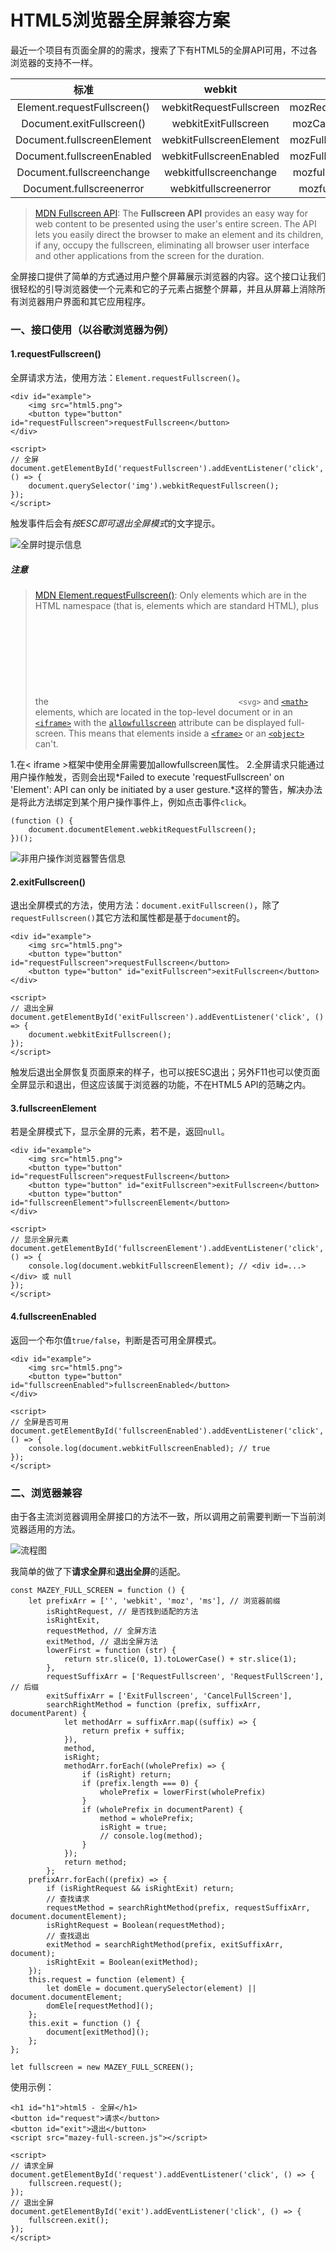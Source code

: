 # HTML5浏览器全屏兼容方案

最近一个项目有页面全屏的的需求，搜索了下有HTML5的全屏API可用，不过各浏览器的支持不一样。

|标准|webkit|Firefox|IE|
|:-:|:-:|:-:|:-:|
|Element.requestFullscreen()|webkitRequestFullscreen|mozRequestFullScreen|msRequestFullscreen|
|Document.exitFullscreen()|webkitExitFullscreen|mozCancelFullScreen|msExitFullscreen|
|Document.fullscreenElement|webkitFullscreenElement|mozFullScreenElement|msFullscreenElement|
|Document.fullscreenEnabled|webkitFullscreenEnabled|mozFullScreenEnabled|msFullscreenEnabled|
|Document.fullscreenchange|webkitfullscreenchange|mozfullscreenchange|MSFullscreenChange|
|Document.fullscreenerror|webkitfullscreenerror|mozfullscreenerror|MSFullscreenError|

> [MDN Fullscreen API](https://developer.mozilla.org/en-US/docs/Web/API/Fullscreen_API): The **Fullscreen API** provides an easy way for web content to be presented using the user's entire screen. The API lets you easily direct the browser to make an element and its children, if any, occupy the fullscreen, eliminating all browser user interface and other applications from the screen for the duration.

全屏接口提供了简单的方式通过用户整个屏幕展示浏览器的内容。这个接口让我们很轻松的引导浏览器使一个元素和它的子元素占据整个屏幕，并且从屏幕上消除所有浏览器用户界面和其它应用程序。

### 一、接口使用（以谷歌浏览器为例）

#### 1.requestFullscreen()

全屏请求方法，使用方法：`Element.requestFullscreen()`。

```
<div id="example">
    <img src="html5.png">
    <button type="button" id="requestFullscreen">requestFullscreen</button>
</div>

<script>
// 全屏
document.getElementById('requestFullscreen').addEventListener('click', () => {
    document.querySelector('img').webkitRequestFullscreen();
});
</script>
```

触发事件后会有*按ESC即可退出全屏模式*的文字提示。

![全屏时提示信息](http://upload-images.jianshu.io/upload_images/5926321-1c6f39e6d05b933a.png?imageMogr2/auto-orient/strip%7CimageView2/2/w/1240)

##### 注意

> [MDN Element.requestFullscreen()](https://developer.mozilla.org/en-US/docs/Web/API/Element/requestFullscreen): Only elements which are in the HTML namespace (that is, elements which are standard HTML), plus the <svg> and <math> elements, which are located in the top-level document or in an <iframe> with the allowfullscreen attribute can be displayed full-screen. This means that elements inside a <frame> or an <object> can't.Only elements which are in the HTML namespace (that is, elements which are standard HTML), plus the [`<svg>`](https://developer.mozilla.org/en-US/docs/Web/HTML/Element/svg "The documentation about this has not yet been written; please consider contributing!") and [`<math>`](https://developer.mozilla.org/en-US/docs/Web/HTML/Element/math "The documentation about this has not yet been written; please consider contributing!") elements, which are located in the top-level document or in an [`<iframe>`](https://developer.mozilla.org/en-US/docs/Web/HTML/Element/iframe "The HTML <iframe> element represents a nested browsing context, effectively embedding another HTML page into the current page. In HTML 4.01, a document may contain a head and a body or a head and a frameset, but not both a body and a frameset. However, an <iframe> can be used within a normal document body. Each browsing context has its own session history and active document. The browsing context that contains the embedded content is called the parent browsing context. The top-level browsing context (which has no parent) is typically the browser window.") with the [`allowfullscreen`](https://developer.mozilla.org/en-US/docs/Web/HTML/Element/iframe#attr-allowfullscreen) attribute can be displayed full-screen. This means that elements inside a [`<frame>`](https://developer.mozilla.org/en-US/docs/Web/HTML/Element/frame "<frame> is an HTML element which defines a particular area in which another HTML document can be displayed. A frame should be used within a <frameset>.") or an [`<object>`](https://developer.mozilla.org/en-US/docs/Web/HTML/Element/object "The HTML <object> element represents an external resource, which can be treated as an image, a nested browsing context, or a resource to be handled by a plugin.") can't.

1.在< iframe >框架中使用全屏需要加allowfullscreen属性。
2.全屏请求只能通过用户操作触发，否则会出现*Failed to execute 'requestFullscreen' on 'Element': API can only be initiated by a user gesture.*这样的警告，解决办法是将此方法绑定到某个用户操作事件上，例如点击事件`click`。

```
(function () {
    document.documentElement.webkitRequestFullscreen();
})();
```

![非用户操作浏览器警告信息](http://upload-images.jianshu.io/upload_images/5926321-33728d9a1ba31a56.PNG?imageMogr2/auto-orient/strip%7CimageView2/2/w/1240)


#### 2.exitFullscreen()

退出全屏模式的方法，使用方法：`document.exitFullscreen()`，除了`requestFullscreen()`其它方法和属性都是基于`document`的。

```
<div id="example">
    <img src="html5.png">
    <button type="button" id="requestFullscreen">requestFullscreen</button>
    <button type="button" id="exitFullscreen">exitFullscreen</button>
</div>

<script>
// 退出全屏
document.getElementById('exitFullscreen').addEventListener('click', () => {
    document.webkitExitFullscreen();
});
</script>
```

触发后退出全屏恢复页面原来的样子，也可以按ESC退出；另外F11也可以使页面全屏显示和退出，但这应该属于浏览器的功能，不在HTML5 API的范畴之内。

#### 3.fullscreenElement

若是全屏模式下，显示全屏的元素，若不是，返回`null`。

```
<div id="example">
    <img src="html5.png">
    <button type="button" id="requestFullscreen">requestFullscreen</button>
    <button type="button" id="exitFullscreen">exitFullscreen</button>
    <button type="button" id="fullscreenElement">fullscreenElement</button>
</div>

<script>
// 显示全屏元素
document.getElementById('fullscreenElement').addEventListener('click', () => {
    console.log(document.webkitFullscreenElement); // <div id=...></div> 或 null
});
</script>
```

#### 4.fullscreenEnabled

返回一个布尔值`true/false`，判断是否可用全屏模式。

```
<div id="example">
    <img src="html5.png">
    <button type="button" id="fullscreenEnabled">fullscreenEnabled</button>
</div>

<script>
// 全屏是否可用
document.getElementById('fullscreenEnabled').addEventListener('click', () => {
    console.log(document.webkitFullscreenEnabled); // true
});
</script>
```

### 二、浏览器兼容

由于各主流浏览器调用全屏接口的方法不一致，所以调用之前需要判断一下当前浏览器适用的方法。

![流程图](https://upload-images.jianshu.io/upload_images/5926321-cce30112746a2058.png?imageMogr2/auto-orient/strip%7CimageView2/2/w/1240)

我简单的做了下**请求全屏**和**退出全屏**的适配。

```
const MAZEY_FULL_SCREEN = function () {
    let prefixArr = ['', 'webkit', 'moz', 'ms'], // 浏览器前缀
        isRightRequest, // 是否找到适配的方法
        isRightExit,
        requestMethod, // 全屏方法
        exitMethod, // 退出全屏方法
        lowerFirst = function (str) {
            return str.slice(0, 1).toLowerCase() + str.slice(1);
        },
        requestSuffixArr = ['RequestFullscreen', 'RequestFullScreen'], // 后缀
        exitSuffixArr = ['ExitFullscreen', 'CancelFullScreen'],
        searchRightMethod = function (prefix, suffixArr, documentParent) {
            let methodArr = suffixArr.map((suffix) => {
                return prefix + suffix;
            }),
            method,
            isRight;
            methodArr.forEach((wholePrefix) => {
                if (isRight) return;
                if (prefix.length === 0) {
                    wholePrefix = lowerFirst(wholePrefix)
                }
                if (wholePrefix in documentParent) {
                    method = wholePrefix;
                    isRight = true;
                    // console.log(method);
                }
            });
            return method;
        };
    prefixArr.forEach((prefix) => {
        if (isRightRequest && isRightExit) return;
        // 查找请求
        requestMethod = searchRightMethod(prefix, requestSuffixArr, document.documentElement);
        isRightRequest = Boolean(requestMethod);
        // 查找退出
        exitMethod = searchRightMethod(prefix, exitSuffixArr, document);
        isRightExit = Boolean(exitMethod);
    });
    this.request = function (element) {
        let domEle = document.querySelector(element) || document.documentElement;
        domEle[requestMethod]();
    };
    this.exit = function () {
        document[exitMethod]();
    };
};

let fullscreen = new MAZEY_FULL_SCREEN();
```

使用示例：

```
<h1 id="h1">html5 - 全屏</h1>
<button id="request">请求</button>
<button id="exit">退出</button>
<script src="mazey-full-screen.js"></script>

<script>
// 请求全屏
document.getElementById('request').addEventListener('click', () => {
    fullscreen.request();
});
// 退出全屏
document.getElementById('exit').addEventListener('click', () => {
    fullscreen.exit();
});
</script>
```
